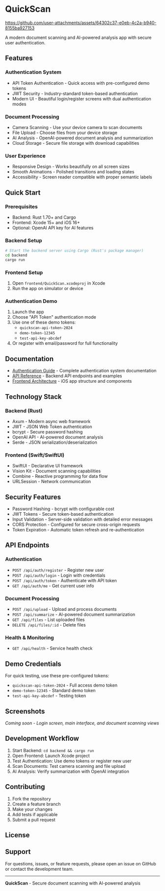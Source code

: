 # QuickScan

https://github.com/user-attachments/assets/64302c37-e0eb-4c2a-b940-8155ba927153

A modern document scanning and AI-powered analysis app with secure user authentication.

## Features

### Authentication System
- API Token Authentication - Quick access with pre-configured demo tokens
- JWT Security - Industry-standard token-based authentication
- Modern UI - Beautiful login/register screens with dual authentication modes

### Document Processing
- Camera Scanning - Use your device camera to scan documents
- File Upload - Choose files from your device storage
- AI Analysis - OpenAI-powered document analysis and summarization
- Cloud Storage - Secure file storage with download capabilities

### User Experience
- Responsive Design - Works beautifully on all screen sizes
- Smooth Animations - Polished transitions and loading states
- Accessibility - Screen reader compatible with proper semantic labels

## Quick Start

### Prerequisites
- Backend: Rust 1.70+ and Cargo
- Frontend: Xcode 15+ and iOS 16+
- Optional: OpenAI API key for AI features

### Backend Setup
```bash
# Start the backend server using Cargo (Rust's package manager)
cd backend
cargo run
```

### Frontend Setup
1. Open `frontend/QuickScan.xcodeproj` in Xcode
2. Run the app on simulator or device

### Authentication Demo
1. Launch the app
2. Choose "API Token" authentication mode
3. Use one of these demo tokens:
   - `quickscan-api-token-2024`
   - `demo-token-12345`
   - `test-api-key-abcdef`
4. Or register with email/password for full functionality

## Documentation

- [Authentication Guide](AUTHENTICATION.md) - Complete authentication system documentation
- [API Reference](docs/api.md) - Backend API endpoints and examples
- [Frontend Architecture](docs/frontend.md) - iOS app structure and components

## Technology Stack

### Backend (Rust)
- Axum - Modern async web framework
- JWT - JSON Web Token authentication
- bcrypt - Secure password hashing
- OpenAI API - AI-powered document analysis
- Serde - JSON serialization/deserialization

### Frontend (Swift/SwiftUI)
- SwiftUI - Declarative UI framework
- Vision Kit - Document scanning capabilities
- Combine - Reactive programming for data flow
- URLSession - Network communication

## Security Features

- Password Hashing - bcrypt with configurable cost
- JWT Tokens - Secure token-based authentication
- Input Validation - Server-side validation with detailed error messages
- CORS Protection - Configured for secure cross-origin requests
- Token Expiration - Automatic token refresh and re-authentication

## API Endpoints

### Authentication
- `POST /api/auth/register` - Register new user
- `POST /api/auth/login` - Login with credentials
- `POST /api/auth/token` - Authenticate with API token
- `GET /api/auth/me` - Get current user info

### Document Processing
- `POST /api/upload` - Upload and process documents
- `POST /api/summarize` - AI-powered document summarization
- `GET /api/files` - List uploaded files
- `DELETE /api/files/:id` - Delete files

### Health & Monitoring
- `GET /api/health` - Service health check

## Demo Credentials

For quick testing, use these pre-configured tokens:
- `quickscan-api-token-2024` - Full access demo token
- `demo-token-12345` - Standard demo token  
- `test-api-key-abcdef` - Testing token

## Screenshots

*Coming soon - Login screen, main interface, and document scanning views*

## Development Workflow

1. Start Backend: `cd backend && cargo run`
2. Open Frontend: Launch Xcode project
3. Test Authentication: Use demo tokens or register new user
4. Scan Documents: Test camera scanning and file upload
5. AI Analysis: Verify summarization with OpenAI integration

## Contributing

1. Fork the repository
2. Create a feature branch
3. Make your changes
4. Add tests if applicable
5. Submit a pull request

## License



## Support

For questions, issues, or feature requests, please open an issue on GitHub or contact the development team.

---

**QuickScan** - Secure document scanning with AI-powered analysis 